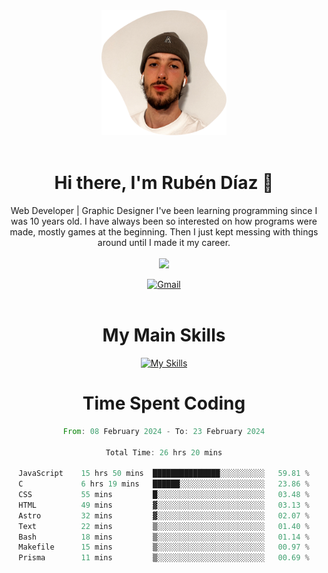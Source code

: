 <div align="center">
	<img height=200 width=200 src="./.img/yo_github_pfp.png" alt="Rubén Díaz" width=200/><br><br>
	
	
 # Hi there, I'm Rubén Díaz 👋

  Web Developer | Graphic Designer
  I've been learning programming since I was 10 years old. I have always been so interested on how programs were made, mostly games at the beginning. Then I just kept messing with things around until I made it my career.
  <br>
  <br>
  <a href="https://www.github.com/rubendiazzz" target="_blank" rel="noreferrer"><img
src="https://img.shields.io/github/followers/rubendiazzz?logo=github&style=for-the-badge&color=red" /></a>


  <a href="mailto:rubendfraga@gmail.com">![Gmail](https://img.shields.io/badge/Gmail-D14836?style=for-the-badge&logo=gmail&logoColor=white)</a><br><br>

  # My Main Skills
  [![My Skills](https://skillicons.dev/icons?i=js,html,css,tailwind,c,cpp,cs,react,nextjs,astro,mysql,mongo)](https://skillicons.dev)

# Time Spent Coding
<!--START_SECTION:waka-->

```rust
From: 08 February 2024 - To: 23 February 2024

Total Time: 26 hrs 20 mins

JavaScript    15 hrs 50 mins  ███████████████░░░░░░░░░░   59.81 %
C             6 hrs 19 mins   ██████░░░░░░░░░░░░░░░░░░░   23.86 %
CSS           55 mins         █░░░░░░░░░░░░░░░░░░░░░░░░   03.48 %
HTML          49 mins         ▓░░░░░░░░░░░░░░░░░░░░░░░░   03.13 %
Astro         32 mins         ▓░░░░░░░░░░░░░░░░░░░░░░░░   02.07 %
Text          22 mins         ▒░░░░░░░░░░░░░░░░░░░░░░░░   01.40 %
Bash          18 mins         ▒░░░░░░░░░░░░░░░░░░░░░░░░   01.14 %
Makefile      15 mins         ▒░░░░░░░░░░░░░░░░░░░░░░░░   00.97 %
Prisma        11 mins         ▒░░░░░░░░░░░░░░░░░░░░░░░░   00.69 %
```

<!--END_SECTION:waka-->
</div>
